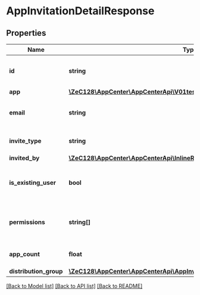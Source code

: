 # AppInvitationDetailResponse

## Properties
Name | Type | Description | Notes
------------ | ------------- | ------------- | -------------
**id** | **string** | The unique ID (UUID) of the invitation | 
**app** | [**\ZeC128\AppCenter\AppCenterApi\V01testerappsRelease**](V01testerappsRelease.md) |  | 
**email** | **string** | The email address of the invited user | 
**invite_type** | **string** | The invitation type | 
**invited_by** | [**\ZeC128\AppCenter\AppCenterApi\InlineResponse20020**](InlineResponse20020.md) |  | 
**is_existing_user** | **bool** | Indicates whether the invited user already exists | 
**permissions** | **string[]** | The permissions the user has for the app | [optional] 
**app_count** | **float** | The number of apps in the group | [optional] 
**distribution_group** | [**\ZeC128\AppCenter\AppCenterApi\AppInvitationDetailResponseDistributionGroup**](AppInvitationDetailResponseDistributionGroup.md) |  | [optional] 

[[Back to Model list]](../README.md#documentation-for-models) [[Back to API list]](../README.md#documentation-for-api-endpoints) [[Back to README]](../README.md)


